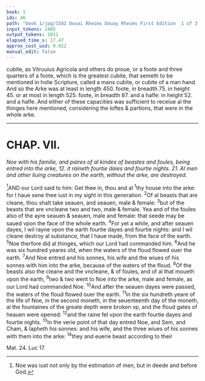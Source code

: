 ```yaml
---
book: 1
idx: 46
path: "book_1/jpg/1582 Douai Rheims Douay Rheims First Edition  1 of 3 1609 Old Testament.pdf-46.jpg"
input_tokens: 2405
output_tokens: 1011
elapsed_time_s: 17.47
approx_cost_usd: 0.022
manual_edit: false
---
```

cubite, as Vitruuius Agricola and others do proue, or a foote and three quarters of a foote, which is the greatest cubite, that semeth to be mentioned in holie Scripture, called a mans cubite, or cubite of a man hand. And so the Arke was at least in length 450. foote, in breadth 75. in height 45. or at most in length 525. foote, in breadth 87. and a halfe: in height 52. and a halfe. And either of these capacities was sufficient to receiue al the thinges here mentioned, considering the loftes & partions, that were in the whole arke.

---

# CHAP. VII.

*Noe with his familie, and paires of al kindes of beastes and foules, being entred into the arke, 12. it raineth fourtie daies and fourtie nights. 21. Al men and other liuing creatures on the earth, without the arke, are destroyed.*

[^1]AND our Lord said to him: Get thee in, thou and al <sup>1</sup>thy house into the arke: for I haue sene thee iust in my sight in this generation. <sup>2</sup>Of al beasts that are cleane, thou shalt take seauen, and seauen, male & female: <sup>3</sup>but of the beasts that are vncleane two and two, male & female. Yea and of the foules also of the ayre seauen & seauen, male and female: that seede may be saued vpon the face of the whole earth. <sup>4</sup>For yet a while, and after seauen dayes, I wil rayne vpon the earth fourtie dayes and fourtie nights: and I wil cleane destroy al substance, that I haue made, from the face of the earth. <sup>5</sup>Noe therfore did al thinges, which our Lord had commanded him. <sup>6</sup>And he was six hundred yeares old, when the waters of the floud flowed ouer the earth. <sup>7</sup>And Noe entred and his sonnes, his wife and the wiues of his sonnes with him into the arke, because of the waters of the floud. <sup>8</sup>Of the beasts also the cleane and the vncleane, & of foules, and of al that moueth vpon the earth, <sup>9</sup>two & two went to Noe into the arke, male and female, as our Lord had commanded Noe. <sup>10</sup>And after the seauen dayes were passed, the waters of the floud flowed ouer the earth. <sup>11</sup>In the six hundreth yeare of the life of Noe, in the second moneth, in the seuenteenth day of the moneth, al the fountaines of the greate depth were broken vp, and the floud gates of heauen were opened: <sup>12</sup>and the raine fel vpon the earth fourtie dayes and fourtie nights. <sup>13</sup>In the verie point of that day entred Noe, and Sem, and Cham, & Iapheth his sonnes: and his wife, and the three wiues of his sonnes with them into the arke: <sup>14</sup>they and euerie beast according to their

[^1]: Noe was iust not only by the estimation of men, but in deede and before God.

[^2]: Obseruation of cleane and vncleanne beastes by tradition, before the law of Moyses.

[^3]: The Hebrew word *Thoham* signifieth a gushe of water, from whence new fountaynes sprang, more abundantly the euer since or before.

[^4]: *Arubah* signifieth great pipes or windowes, by which water fell downe in great abundance.

[^5]: Here called heauen, & Hier. quest. Heb. S. Epiph. ad Io. Hierosol. S. Chr. ho.25.in Gen.

<aside>Mat. 24. Luc 17.</aside>